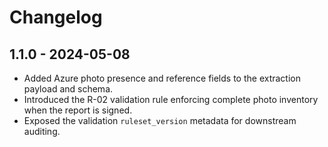 # Changelog

## 1.1.0 - 2024-05-08
- Added Azure photo presence and reference fields to the extraction payload and schema.
- Introduced the R-02 validation rule enforcing complete photo inventory when the report is signed.
- Exposed the validation `ruleset_version` metadata for downstream auditing.
